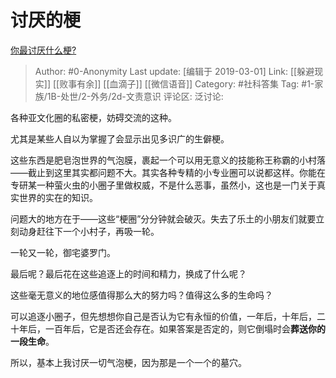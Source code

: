 # 讨厌的梗
[你最讨厌什么梗?](https://www.zhihu.com/question/283854005/answer/611294931)

> Author: #0-Anonymity
> Last update: [编辑于 2019-03-01]
> Link: [[躲避现实]] [[败事有余]] [[血滴子]] [[微信语音]]
> Category: #社科答集
> Tag: #1-家族/1B-处世/2-外务/2d-文责意识
> 评论区:
> 泛讨论:

各种亚文化圈的私密梗，妨碍交流的这种。

尤其是某些人自以为掌握了会显示出见多识广的生僻梗。

这些东西是肥皂泡世界的气泡膜，裹起一个可以用无意义的技能称王称霸的小村落——截止到这里其实都问题不大。其实各种专精的小专业圈可以说都这样。你能在专研某一种萤火虫的小圈子里做权威，不是什么恶事，虽然小，这也是一门关于真实世界的实在的知识。

问题大的地方在于——这些“梗圈”分分钟就会破灭。失去了乐土的小朋友们就要立刻动身赶往下一个小村子，再吸一轮。

一轮又一轮，御宅婆罗门。

最后呢？最后花在这些追逐上的时间和精力，换成了什么呢？

这些毫无意义的地位感值得那么大的努力吗？值得这么多的生命吗？

可以追逐小圈子，但先想想你自己是否认为它有永恒的价值，一年后，十年后，二十年后，一百年后，它是否还会存在。如果答案是否定的，则它倒塌时会**葬送你的一段生命**。

所以，基本上我讨厌一切气泡梗，因为那是一个一个的墓穴。
